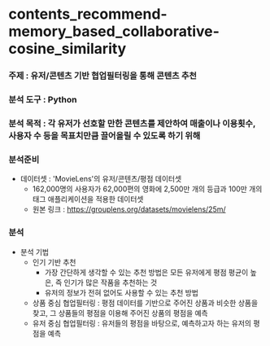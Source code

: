 # contents_recommend-memory_based_collaborative-cosine_similarity
### 주제 : 유저/콘텐츠 기반 협업필터링을 통해 콘텐츠 추천
### 분석 도구 : Python
### 분석 목적 : 각 유저가 선호할 만한 콘텐츠를 제안하여 매출이나 이용횟수, 사용자 수 등을 목표치만큼 끌어올릴 수 있도록 하기 위해
### 분석준비
* 데이터셋 : 'MovieLens'의 유저/콘텐츠/평점 데이터셋
  * 162,000명의 사용자가 62,000편의 영화에 2,500만 개의 등급과 100만 개의 태그 애플리케이션을 적용한 데이터셋
  * 원본 링크 : https://grouplens.org/datasets/movielens/25m/
### 분석
* 분석 기법
  * 인기 기반 추천
    - 가장 간단하게 생각할 수 있는 추천 방법은 모든 유저에게 평점 평균이 높은, 즉 인기가 많은 작품을 추천하는 것
    - 유저의 정보가 전혀 없어도 사용할 수 있는 추천 방법
  * 상품 중심 협업필터링 : 평점 데이터를 기반으로 주어진 상품과 비슷한 상품을 찾고, 그 상품들의 평점을 이용해 주어진 상품의 평점을 예측
  * 유저 중심 협업필터링 : 유저들의 평점을 바탕으로, 예측하고자 하는 유저의 평점을 예측
